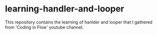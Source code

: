 # learning-handler-and-looper
This repository contains the learning of hanlder and looper that I gathered from 'Coding in Flow' youtube channel.

